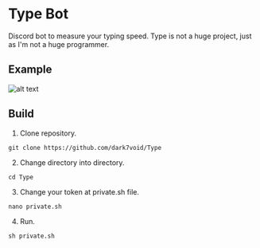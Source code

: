 # Type Bot
Discord bot to measure your typing speed. Type is not a huge project, just as I'm not a huge programmer.

## Example
![alt text](Example.gif)

## Build
1. Clone repository.

`git clone https://github.com/dark7void/Type`

2. Change directory into directory.

`cd Type`

3. Change your token at private.sh file.

`nano private.sh`

4. Run.

`sh private.sh`
